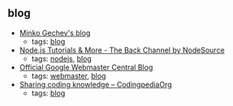 blog 
---
* [Minko Gechev's blog](http://blog.mgechev.com/)
    * tags: [blog](../tags/blog.md)
* [Node.js Tutorials & More - The Back Channel by NodeSource](https://nodesource.com/blog)
    * tags: [nodejs](../tags/nodejs.md), [blog](../tags/blog.md)
* [
Official Google Webmaster Central Blog
](https://webmasters.googleblog.com/)
    * tags: [webmaster](../tags/webmaster.md), [blog](../tags/blog.md)
* [Sharing coding knowledge – CodingpediaOrg](http://www.codingpedia.org/)
    * tags: [blog](../tags/blog.md)
